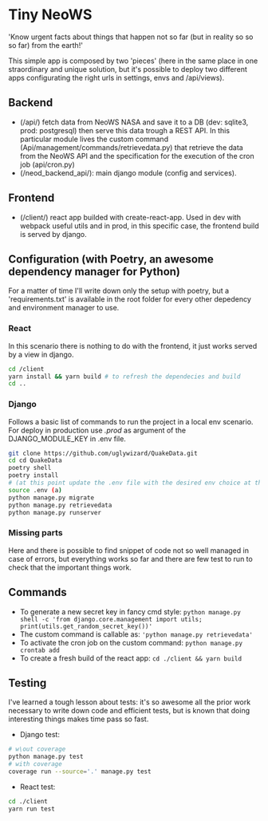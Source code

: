# Tiny NeoWS

'Know urgent facts about things that happen not so far (but in reality so so so far) from the earth!'

This simple app is composed by two 'pieces' (here in the same place in one straordinary and unique solution, but it's possible to deploy two different apps configurating the right urls in settings, envs and /api/views).

## Backend

- (/api/) fetch data from NeoWS NASA and save it to a DB (dev: sqlite3, prod: postgresql) then serve this data trough a REST API. In this particular module lives the custom command (Api/management/commands/retrievedata.py) that retrieve the data from the NeoWS API and the specification for the execution of the cron job (api/cron.py)
- (/neod_backend_api/): main django module (config and services).

## Frontend

- (/client/) react app builded with create-react-app. Used in dev with webpack useful utils and in prod, in this specific case, the frontend build is served by django.

## Configuration (with Poetry, an awesome dependency manager for Python)

For a matter of time I'll write down only the setup with poetry,
but a 'requirements.txt' is available in the root folder for every other depedency and environment manager to use.

### React

In this scenario there is nothing to do with the frontend, it just works served by a view in django.

```bash
cd /client
yarn install && yarn build # to refresh the dependecies and build
cd ..
```

### Django

Follows a basic list of commands to run the project in a local
env scenario. For deploy in production use _.prod_ as argument of the DJANGO_MODULE_KEY in .env file.

```bash
git clone https://github.com/uglywizard/QuakeData.git
cd cd QuakeData
poetry shell
poetry install
# (at this point update the .env file with the desired env choice at the DJANGO_MODULE_SETTINGS key and fill the other with all the necessary data, like SECRET_KEY)
source .env (a)
python manage.py migrate
python manage.py retrievedata
python manage.py runserver
```

### Missing parts

Here and there is possible to find snippet of code not so well managed in case of errors, but everything works so far and there are few test to run to check that the important things work.

## Commands

- To generate a new secret key in fancy cmd style: ```python manage.py shell -c 'from django.core.management import utils; print(utils.get_random_secret_key())'```
- The custom command is callable as: ```'python manage.py retrievedata'```
- To activate the cron job on the custom command: ```python manage.py crontab add```
- To create a fresh build of the react app: ```cd ./client && yarn build```

## Testing

I've learned a tough lesson about tests: it's so awesome all the prior work necessary to write down code and efficient tests, but is known that doing interesting things makes time pass so fast.

- Django test:

```bash
# w\out coverage
python manage.py test
# with coverage
coverage run --source='.' manage.py test
```

- React test:

```bash
cd ./client
yarn run test
```
